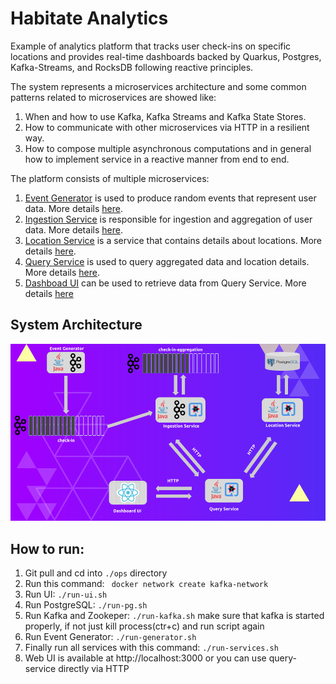 # Habitate Analytics

Example of analytics platform that tracks user check-ins on specific locations and provides real-time dashboards backed by Quarkus, Postgres, Kafka-Streams, and RocksDB
following reactive principles.

The system represents a microservices architecture and some common patterns related to microservices are showed like:
1. When and how to use Kafka, Kafka Streams and Kafka State Stores.
2. How to communicate with other microservices via HTTP in a resilient way.
3. How to compose multiple asynchronous computations and in general how to implement service in a reactive manner from end to end.

The platform consists of multiple microservices:
1. [Event Generator](https://github.com/karankartikeya/Habots/tree/master/Habitate-analytics/event-generator) is used to produce random events that represent user data. More details [here](https://github.com/karankartikeya/Habots/tree/master/Habitate-analytics/event-generator).
2. [Ingestion Service](https://github.com/karankartikeya/Habots/tree/master/Habitate-analytics/ingestion-service) is responsible for ingestion and aggregation of user data. More details [here](https://github.com/karankartikeya/Habots/tree/master/Habitate-analytics/ingestion-service).
3. [Location Service](https://github.com/karankartikeya/Habots/tree/master/Habitate-analytics/location-service) is a service that contains details about locations. More details [here](https://github.com/karankartikeya/Habots/tree/master/Habitate-analytics/location-service).
4. [Query Service](https://github.com/karankartikeya/Habots/tree/master/Habitate-analytics/query-service) is used to query aggregated data and location details. More details [here](https://github.com/karankartikeya/Habots/tree/master/Habitate-analytics/query-service).
5. [Dashboad UI](https://github.com/karankartikeya/Habots/tree/master/Habitate-analytics/web-ui) can be used to retrieve data from Query Service. More details [here](https://github.com/karankartikeya/Habots/tree/master/Habitate-analytics/web-ui)


## System Architecture

![alt text](https://github.com/karankartikeya/Habots/blob/master/Habitate-analytics/system-architecture.png)

## How to run:
1. Git pull and cd into ```./ops``` directory
2. Run this command: ``` docker network create kafka-network```
3. Run UI: ```./run-ui.sh```
4. Run PostgreSQL: ```./run-pg.sh```
5. Run Kafka and Zookeper: ```./run-kafka.sh``` make sure that kafka is started properly, if not just kill process(ctr+c) and run script again
6. Run Event Generator: ```./run-generator.sh```
7. Finally run all services with this command: ```./run-services.sh```
8. Web UI is available at http://localhost:3000 or you can use query-service directly via HTTP
